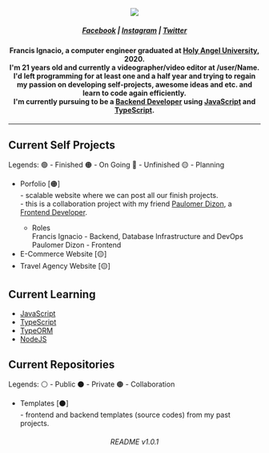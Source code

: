 <p align="center"><img src="https://i.imgur.com/Y4qfpeV.png"></p>
<h5 align="center"><a href="https://www.facebook.com/noeyignacio">Facebook</a> | <a href="https://www.instagram.com/enoweeway/">Instagram</a> | <a href="https://twitter.com/enoweewai">Twitter</a><h5>
<h4 align="center"><strong>Francis Ignacio</strong>, a computer engineer graduated at <strong><a href="https://www.hau.edu.ph/">Holy Angel University</a></strong>, 2020. <br /> I'm 21 years old and currently a videographer/video editor at /user/Name. I'd left programming for at least one and a half year and trying to regain my passion on developing self-projects, awesome ideas and etc. and learn to code again efficiently. <br> I'm currently pursuing to be a <strong><a href="https://www.guru99.com/what-is-backend-developer.html">Backend Developer</a></strong> using <a href="https://www.javascript.com/">JavaScript</a> and <a href="https://www.typescriptlang.org/">TypeScript</a>.</h4>

---

<h2><strong>Current Self Projects</strong></h2>
<p> Legends: 🟢 - Finished  🟠 - On Going  🔴 - Unfinished 🟡 - Planning</p>
<ul>
    <li>
        Porfolio [🟠]
        <div> - scalable website where we can post all our finish projects.
        <div> - this is a collaboration project with my friend <a href="https://www.facebook.com/paulo.dizon.395">Paulomer Dizon</a>, a <a href="https://frontendmasters.com/books/front-end-handbook/2018/what-is-a-FD.html">Frontend Developer</a>.
        <ul>
            <li>
                Roles
                <div> Francis Ignacio - Backend, Database Infrastructure and DevOps
                <div> Paulomer Dizon - Frontend
            </li>
        </ul>
    </li>
    <li>
        E-Commerce Website [🟡]
    </li>
    <li>
        Travel Agency Website [🟡]
    </li>
</ul>

<h2><strong>Current Learning</strong></h2>
<ul>
    <li><a href="https://www.javascript.com/">JavaScript</a></li>
    <li><a href="https://www.typescriptlang.org/">TypeScript</a></li>
    <li><a href="https://typeorm.io/#/">TypeORM</a></li>
    <li><a href="https://nodejs.org/en/">NodeJS</a></li>
</ul>

<h2><strong>Current Repositories</strong></h2>
<p> Legends: ⚪ - Public  ⚫ - Private 🟤 - Collaboration</p>
<ul>
    <li>
        Templates [⚫]
        <div> - frontend and backend templates (source codes) from my past projects.
    </li>
</ul>

<h6 align="center">README v1.0.1</h6>

